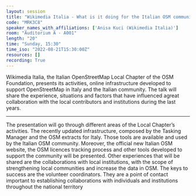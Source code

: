 ```yaml
---
layout: session
title: "Wikimedia Italia - What is it doing for the Italian OSM community?"
code: "MRK3C8"
speaker_names_with_affiliations: ['Anisa Kuci (Wikimedia Italia)']
room: "Auditorium A - A001"
length: "20"
time: "Sunday, 15:30"
time_iso: "2022-08-21T15:30:00Z"
resources: []
recording: True
---
```


Wikimedia Italia, the Italian OpenStreetMap Local Chapter of the OSM Foundation, presents its activities,  online infrastructure developed to support OpenStreetMap in Italy and the Italian community. The talk will share the experience, situations and factors that have influenced agreat collaboration with the local contributors and institutions during the last years.

<hr>

The presentation will go through different areas of the Local Chapter’s activities. The recently updated infrastructure, composed by the Tasking Manager and the OSM extracts for Italy. Those tools are available and used by the Italian OSM community. Moreover, the official new Italian OSM website, the OSM licences tracking process and other tools developed to support the community will be presented.
Other experiences that will be shared are the collaborations with local institutions, with the scope of strengthening local communities and increase the data in OSM. The keys to success are the volunteer coordinators. They are a point of contact important to establishing collaborations with individuals and institutions throughout the national territory

